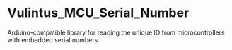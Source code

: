 # Vulintus_MCU_Serial_Number

Arduino-compatible library for reading the unique ID from microcontrollers with embedded serial numbers.
